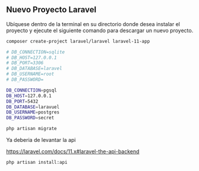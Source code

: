 ## Nuevo Proyecto Laravel

Ubíquese dentro de la terminal en su directorio donde desea instalar el proyecto y ejecute el siguiente comando para descargar un nuevo proyecto.

```sh
composer create-project laravel/laravel laravel-11-app
```

```sh
# DB_CONNECTION=sqlite
# DB_HOST=127.0.0.1
# DB_PORT=3306
# DB_DATABASE=laravel
# DB_USERNAME=root
# DB_PASSWORD=

DB_CONNECTION=pgsql
DB_HOST=127.0.0.1
DB_PORT=5432
DB_DATABASE=laravuel
DB_USERNAME=postgres
DB_PASSWORD=secret
```

```sh
php artisan migrate
```

Ya deberia de levantar la api

https://laravel.com/docs/11.x#laravel-the-api-backend

```sh
php artisan install:api
```

